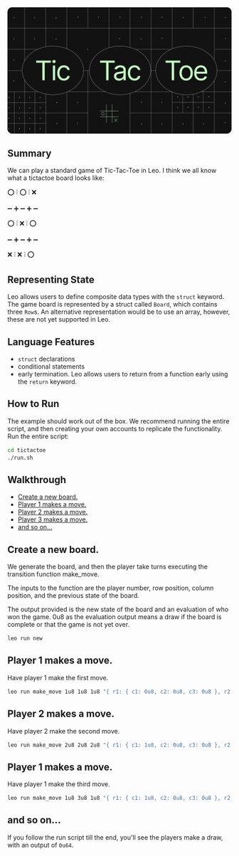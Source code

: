 <!-- # ⭕ Tic-Tac-Toe -->
<img alt="workshop/tictactoe" width="1412" src="../.resources/tictactoe.png">

## Summary

We can play a standard game of Tic-Tac-Toe in Leo. I think we all know what a tictactoe board looks like:

⭕ ❕ ⭕ ❕ ❌

➖ ➕ ➖ ➕ ➖

⭕ ❕ ⁣❌ ❕ ⭕

➖ ➕ ➖ ➕ ➖

❌ ❕ ❌ ❕ ⭕

## Representing State
Leo allows users to define composite data types with the `struct` keyword. 
The game board is represented by a struct called `Board`, which contains three `Row`s. An alternative representation would be to use an array, however, these are not yet supported in Leo.

## Language Features
- `struct` declarations
- conditional statements
- early termination. Leo allows users to return from a function early using the `return` keyword.

## How to Run

The example should work out of the box. We recommend running the entire script, and then creating your own accounts to replicate the functionality. Run the entire script:

```bash
cd tictactoe
./run.sh
```

## Walkthrough

* [Create a new board.](#step0)
* [Player 1 makes a move.](#step1)
* [Player 2 makes a move.](#step2)
* [Player 3 makes a move.](#step3)
* [and so on...](#step4)

## <a id="step0"></a> Create a new board.

We generate the board, and then the player take turns executing the transition function make_move.

The inputs to the function are the player number, row position, column position, and the previous state of the board.

The output provided is the new state of the board and an evaluation of who won the game. 0u8 as the evaluation output means a draw if the board is complete or that the game is not yet over.

```bash
leo run new
```
## <a id="step1"></a> Player 1 makes a move.

Have player 1 make the first move.

```bash
leo run make_move 1u8 1u8 1u8 "{ r1: { c1: 0u8, c2: 0u8, c3: 0u8 }, r2: { c1: 0u8, c2: 0u8, c3: 0u8 }, r3: { c1: 0u8, c2: 0u8, c3: 0u8 } }"
```


## <a id="step2"></a> Player 2 makes a move.

Have player 2 make the second move.

```bash
leo run make_move 2u8 2u8 2u8 "{ r1: { c1: 1u8, c2: 0u8, c3: 0u8 }, r2: { c1: 0u8, c2: 0u8, c3: 0u8 }, r3: { c1: 0u8, c2: 0u8, c3: 0u8 } }"
```

## <a id="step3"></a> Player 1 makes a move.

Have player 1 make the third move.

```bash
leo run make_move 1u8 3u8 1u8 "{ r1: { c1: 1u8, c2: 0u8, c3: 0u8 }, r2: { c1: 0u8, c2: 2u8, c3: 0u8 }, r3: { c1: 0u8, c2: 0u8, c3: 0u8 } }"
```

## <a id="step4"></a> and so on...

If you follow the run script till the end, you'll see the players make a draw, with an output of `0u64`.

